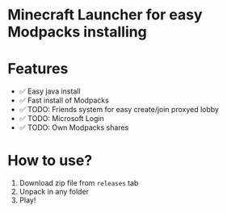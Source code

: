 # Minecraft Launcher for easy Modpacks installing

# Features
- ✅ Easy java install
- ✅ Fast install of Modpacks
- ✅ TODO: Friends system for easy create/join proxyed lobby
- ✅ TODO: Microsoft Login
- ✅ TODO: Own Modpacks shares

# How to use?
1. Download zip file from `releases` tab
2. Unpack in any folder
3. Play!